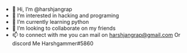 - 👋 Hi, I’m @harshjangrap
- 👀 I’m interested in hacking and programing
- 🌱 I’m currently learning python
- 💞️ I’m looking to collaborate on my friends
- 📫 to connect with me you can mail on harshjangrap@gmail.com
Or discord Me Harshgammer#5860
